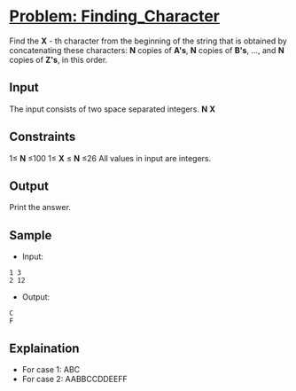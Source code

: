# [Problem: Finding_Character](https://my.newtonschool.co/playground/code/zmp8pf7hjniw)

Find the **X** - th character from the beginning of the string that is obtained by concatenating these characters: 
**N** copies of **A's**, **N** copies of **B's**, …, and **N** copies of **Z's**, in this order.

## Input

The input consists of two space separated integers.
**N** **X**

## Constraints
1≤ **N** ≤100
1≤ **X** ≤ **N** ≤26
All values in input are integers.

## Output

Print the answer.

## Sample

- Input:
```
1 3
2 12
```

- Output:
```
C
F
```

## Explaination

- For case 1: ABC
- For case 2: AABBCCDDEEFF
